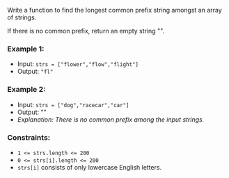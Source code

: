 Write a function to find the longest common prefix string amongst an array of strings.

If there is no common prefix, return an empty string "".

### Example 1:
-   Input: `strs = ["flower","flow","flight"]`
-   Output: `"fl"`

### Example 2:
-   Input: `strs = ["dog","racecar","car"]`
-   Output: ""
-   _Explanation: There is no common prefix among the input strings._

### Constraints:
-   `1 <= strs.length <= 200`
-   `0 <= strs[i].length <= 200`
-   `strs[i]` consists of only lowercase English letters.

